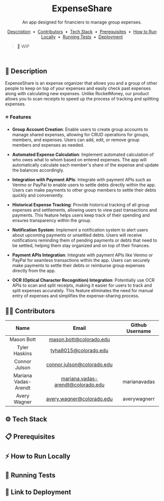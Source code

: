 <h1 align="center">ExpenseShare</h1> 
<p align="center">
An app designed for financiers to manage group expenses.
</p>

<p align="center">
  <a href="#money_with_wings-description">Description</a> &nbsp;&bull;&nbsp;
  <a href="#technologist-contributors">Contributors</a> &nbsp;&bull;&nbsp;
  <a href="#gear-tech-stack">Tech Stack</a> &nbsp;&bull;&nbsp;
  <a href="#clipboard-prerequisites">Prerequisites</a> &nbsp;&bull;&nbsp;
  <a href="#zap-how-to-run-locally">How to Run Locally</a> &nbsp;&bull;&nbsp;
  <a href="#test_tube-running-tests">Running Tests</a> &nbsp;&bull;&nbsp;
  <a href="#rocket-deployment">Deployment</a>
</p>

> :construction: WIP

<br>

## :money_with_wings: Description

ExpenseShare is an expense organizer that allows you and a group of other people to keep on top of your expenses and easily check past expenses along with calculating new expenses. Unlike RocketMoney, our product allows you to scan receipts to speed up the process of tracking and splitting expenses.

### :star: Features

- **Group Account Creation**: Enable users to create group accounts to manage shared expenses, allowing for CRUD operations for groups, members, and expenses. Users can add, edit, or remove group members and expenses as needed.

- **Automated Expense Calculation**: Implement automated calculation of who owes what to whom based on entered expenses. The app will automatically calculate each member's share of the expense and update the balances accordingly.

- **Integration with Payment APIs**: Integrate with payment APIs such as Venmo or PayPal to enable users to settle debts directly within the app. Users can make payments to other group members to settle their debts quickly and conveniently.

- **Historical Expense Tracking**: Provide historical tracking of all group expenses and settlements, allowing users to view past transactions and payments. This feature helps users keep track of their spending and ensures transparency within the group.

- **Notification System**: Implement a notification system to alert users about upcoming payments or unsettled debts. Users will receive notifications reminding them of pending payments or debts that need to be settled, helping them stay organized and on top of their finances.

- **Payment APIs Integration**: Integrate with payment APIs like Venmo or PayPal for seamless transactions within the app. Users can securely make payments to settle their debts or reimburse group expenses directly from the app.

- **OCR (Optical Character Recognition) Integration**: Potentially use OCR APIs to scan and split receipts, making it easier for users to track and split expenses accurately. This feature eliminates the need for manual entry of expenses and simplifies the expense-sharing process.

## :technologist: Contributors

|         Name         |               Email               | Github Username |
| :------------------: | :-------------------------------: | :-------------: |
|      Mason Bott      | mason.bott@colorado.edu           |
|    Tyler Haskins     | tyha8015@colorado.edu             |
|    Connor Julson     | connor.julson@colorado.edu        |
| Mariana Vadas-Arendt | mariana.vadas-arendt@colorado.edu |  marianavadas   |
|     Avery Wagner     |     avery.wagner@colorado.edu     |  averywagnerr   |

## :gear: Tech Stack

## :clipboard: Prerequisites

## :zap: How to Run Locally

## :test_tube: Running Tests

## :rocket: Link to Deployment
